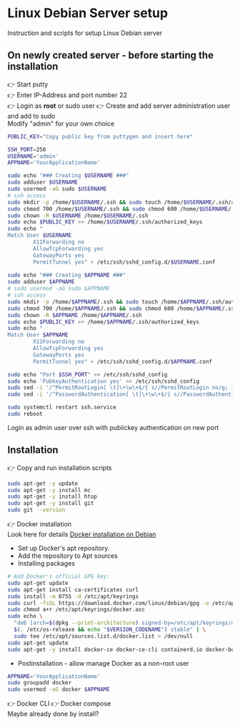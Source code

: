 # **Linux Debian Server setup**
Instruction and scripts for setup Linux Debian server 
## On newly created server - before starting the installation 
👉 Start putty<br>
👉 Enter IP-Address and port number 22<br>
👉 Login as **root** or sudo user
👉 Create and add server administration user and add to sudo<br>
Modify "admin" for your own choice 
```sh
PUBLIC_KEY="Copy public key from puttygen and insert here"
```
```sh
SSH_PORT=250
USERNAME='admin'
APPNAME='YourApplicationName'
```

```sh
sudo echo "### Creating $USERNAME ###"
sudo adduser $USERNAME
sudo usermod -aG sudo $USERNAME
# ssh access
sudo mkdir -p /home/$USERNAME/.ssh && sudo touch /home/$USERNAME/.ssh/authorized_keys
sudo chmod 700 /home/$USERNAME/.ssh && sudo chmod 600 /home/$USERNAME/.ssh/authorized_keys
sudo chown -R $USERNAME /home/$USERNAME/.ssh
sudo echo $PUBLIC_KEY >> /home/$USERNAME/.ssh/authorized_keys
sudo echo "
Match User $USERNAME
        X11Forwarding no
        AllowTcpForwarding yes
        GatewayPorts yes
        PermitTunnel yes" > /etc/ssh/sshd_config.d/$USERNAME.conf
        
sudo echo "### Creating $APPNAME ###"
sudo adduser $APPNAME
# sudo usermod -aG sudo $APPNAME
# ssh access
sudo mkdir -p /home/$APPNAME/.ssh && sudo touch /home/$APPNAME/.ssh/authorized_keys
sudo chmod 700 /home/$APPNAME/.ssh && sudo chmod 600 /home/$APPNAME/.ssh/authorized_keys
sudo chown -R $APPNAME /home/$APPNAME/.ssh
sudo echo $PUBLIC_KEY >> /home/$APPNAME/.ssh/authorized_keys
sudo echo "
Match User $APPNAME
        X11Forwarding no
        AllowTcpForwarding yes
        GatewayPorts yes
        PermitTunnel yes" > /etc/ssh/sshd_config.d/$APPNAME.conf
```

```sh
sudo echo "Port $SSH_PORT" >> /etc/ssh/sshd_config
sudo echo 'PubkeyAuthentication yes' >> /etc/ssh/sshd_config
sudo sed -i '/^PermitRootLogin[ \t]\+\w\+$/{ s//PermitRootLogin no/g; }' /etc/ssh/sshd_config
sudo sed -i '/^PasswordAuthentication[ \t]\+\w\+$/{ s//PasswordAuthentication no/g; }' /etc/ssh/sshd_config
```

```sh
sudo systemctl restart ssh.service
sudo reboot
```
Login as admin user over ssh with publickey authentication on new port 

## Installation
👉 Copy and run installation scripts
```sh
sudo apt-get -y update
sudo apt-get -y install mc
sudo apt-get -y install htop
sudo apt-get -y install git
sudo git --version
```

👉 Docker installation<br>
Look here for details 
[Docker installation on Debian](https://docs.docker.com/engine/install/debian/)<br>
- Set up Docker's apt repository.
- Add the repository to Apt sources 
- Installing packages
```sh
# Add Docker's official GPG key:
sudo apt-get update
sudo apt-get install ca-certificates curl
sudo install -m 0755 -d /etc/apt/keyrings
sudo curl -fsSL https://download.docker.com/linux/debian/gpg -o /etc/apt/keyrings/docker.asc
sudo chmod a+r /etc/apt/keyrings/docker.asc
sudo echo \
  "deb [arch=$(dpkg --print-architecture) signed-by=/etc/apt/keyrings/docker.asc] https://download.docker.com/linux/debian \
  $(. /etc/os-release && echo "$VERSION_CODENAME") stable" | \
  sudo tee /etc/apt/sources.list.d/docker.list > /dev/null
sudo apt-get update
sudo apt-get -y install docker-ce docker-ce-cli containerd.io docker-buildx-plugin docker-compose-plugin
```

- Postinstallation - allow manage Docker as a non-root user
```sh
APPNAME='YourApplicationName'
sudo groupadd docker
sudo usermod -aG docker $APPNAME
```

👉 Docker CLI 👉 Docker compose<br>
Maybe already done by install?
